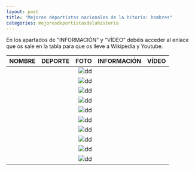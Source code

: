 ```yaml
---
layout: post
title: "Mejores deportistas nacionales de la hitoria: hombres"
categories: mejoresdeportistasdelahistoria
---
```


En los apartados de "INFORMACIÓN" y "VÍDEO" debéis acceder al enlace que os sale en la tabla para que os lleve a Wikipedia y Youtube.

|NOMBRE|DEPORTE|FOTO|INFORMACIÓN|VÍDEO|
|-----:|-----:|-----:|-----:|-----:|
|      |      |![dd]()|[]()|[]()|
|      |      |![dd]()|[]()|[]()|
|      |      |![dd]()|[]()|[]()|
|      |      |![dd]()|[]()|[]()|
|      |      |![dd]()|[]()|[]()| 
|      |      |![dd]()|[]()|[]()|
|      |      |![dd]()|[]()|[]()|
|      |      |![dd]()|[]()|[]()|
|      |      |![dd]()|[]()|[]()|
|      |      |![dd]()|[]()|[]()|
